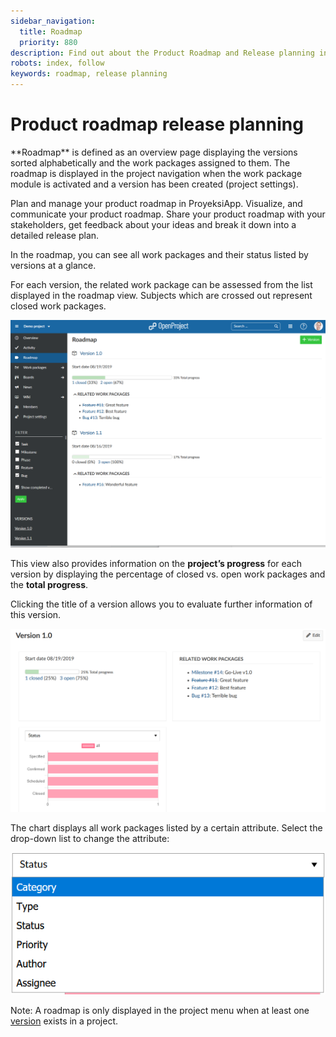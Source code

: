 ```yaml
---
sidebar_navigation:
  title: Roadmap
  priority: 880
description: Find out about the Product Roadmap and Release planning in ProyeksiApp
robots: index, follow
keywords: roadmap, release planning
---
```


# Product roadmap release planning

<div class="glossary">
**Roadmap** is defined as an overview page displaying the versions sorted alphabetically and the work packages assigned to them. The roadmap is displayed in the project navigation when the work package module is activated and a version has been created (project settings).
</div>

Plan and manage your product roadmap in ProyeksiApp. Visualize, and communicate your product roadmap. Share your product roadmap with your stakeholders, get feedback about your ideas and break it down into a detailed release plan.

In the roadmap, you can see all work packages and their status listed by versions at a glance.

For each version, the related work package can be assessed from the list displayed in the roadmap view. Subjects which are crossed out represent closed work packages.

![Roadmap](1567422228740.png)

This view also provides information on the **project’s progress** for each version by displaying the percentage of closed vs. open work packages and the **total progress**.

Clicking the title of a version allows you to evaluate further information of this version.

![version](1567423006674.png)

The chart displays all work packages listed by a certain attribute. Select the drop-down list to change the attribute:

![roadmap-workpackage-details](1567423371954.png)

<div class="alert alert-info" role="alert">

Note: A roadmap is only displayed in the project menu when at least one [version](../projects/) exists in a project.

</div>
